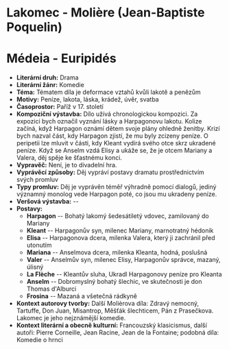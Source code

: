# Lakomec - Molière (Jean-Baptiste Poquelin)
# Médeia - Euripidés
- **Literární druh:** Drama
- **Literární žánr:** Komedie
- **Téma:** Tématem díla je deformace vztahů kvůli lakotě a penězům
- **Motivy:** Peníze, lakota, láska, krádež, úvěr, svatba
- **Časoprostor:** Paříž v 17. století
- **Kompoziční výstavba:** Dílo užívá chronologickou kompozici. Za expozici bych označil vyznání lásky a Harpagonovu lakotu. Kolize začíná, když Harpagon oznámí dětem svoje plány ohledně ženitby. Krizí bych nazval část, kdy Harpagon zjistí, že mu byly zcizeny peníze. O peripetii lze mluvit v části, kdy Kleant vydírá svého otce skrz ukradené peníze. Když se Anselm vzdá Elisy a ukáže se, že je otcem Mariany a Valera, děj spěje ke šťastnému konci.
- **Vypravěč:** Není, je to divadelní hra.
- **Vyprávěcí způsoby:** Děj vypráví postavy dramatu prostřednictvím svých promluv
- **Typy promluv:** Děj je vyprávěn téměř výhradně pomocí dialogů, jediný významný monolog vede Harpagon poté, co jsou mu ukradeny peníze.
- **Veršová výstavba:** --
- **Postavy:**
  - **Harpagon** -- Bohatý lakomý šedesátiletý vdovec, zamilovaný do Mariany
  - **Kleant** -- Harpagonův syn, milenec Mariany, marnotratný hédonik
  - **Elisa** -- Harpagonova dcera, milenka Valera, který ji zachránil před utonutím
  - **Mariana** -- Anselmova dcera, milenka Kleanta, hodná, poslušná
  - **Valer** -- Anselmův syn, milenec Elisy, Harpagonův správce, mazaný, úlisný
  - **La Flèche** -- Kleantův sluha, Ukradl Harpagonovy peníze pro Kleanta
  - **Anselm** -- Dobromyslný bohatý šlechic, ve skutečnosti je don Thomas d'Alburci
  - **Frosina** -- Mazaná a všetečná rádkyně
- **Kontext autorovy tvorby:** Další Molièrova díla: Zdravý nemocný, Tartuffe, Don Juan, Misantrop, Měšťák šlechticem, Pán z Prasečkova. Lakomec je jeho nejznámější komedie.
- **Kontext literární a obecně kulturní:** Francouzský klasicismus, další autoři: Pierre Corneille, Jean Racine, Jean de la Fontaine; podobná díla: Komedie o hrnci
